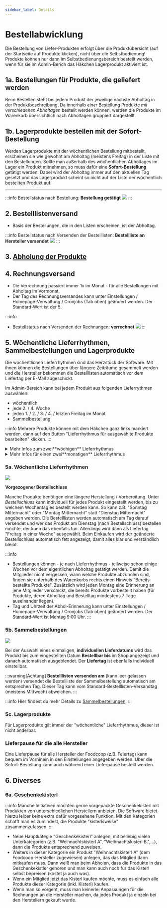 ```yaml
---
sidebar_label: Details
---
```


# Bestellabwicklung
Die Bestellung von Liefer-Produkten erfolgt über die Produktübersicht (auf der Startseite auf Produkte klicken), nicht über die Selbstbedienung! Produkte können nur dann im Selbstbedienungsbereich bestellt werden, wenn für sie im Admin-Berich das Häkchen Lagerprodukt aktiviert ist.

## 1a. Bestellungen für Produkte, die geliefert werden
Beim Bestellen steht bei jedem Produkt der jeweilige nächste Abholtag in der Produktbeschreibung. Da innerhalb *einer* Bestellung Produkte *mit verschiedenen Abholtagen* bestellt werden können, werden die Produkte im Warenkorb übersichtlich nach Abholtagen gruppiert dargestellt.

## 1b. Lagerprodukte bestellen mit der Sofort-Bestellung
Werden Lagerprodukte mit der wöchentlichen Bestellung mitbestellt, erscheinen sie wie gewohnt am Abholtag (meistens Freitag) in der Liste mit den Bestellungen. Sollte man außerhalb des wöchentlichen Abholtages im Lager ein Produkt mitnehmen, so muss dafür eine **Sofort-Bestellung** getätigt werden. Dabei wird der Abholtag immer auf den aktuellen Tag gesetzt und das Lagerprodukt scheint so nicht auf der Liste der wöchentlich bestellten Produkt auf.

* * *

:::info
Bestellstatus nach Bestellung: **Bestellung getätigt** ![](/img/icons/cart-arrow-down.png)
:::

## 2. Bestelllistenversand
* Basis der Bestellungen, die in den Listen erscheinen, ist der Abholtag.

:::info
Bestellstatus nach Versenden der Bestelllisten: **Bestellliste an Hersteller versendet** ![](/img/icons/envelope.png)
:::

## 3. [Abholung der Produkte](/bestellabwicklung/abholtag)

## 4. Rechnungsversand
* Die Verrechnung passiert immer 1x im Monat - für alle Bestellungen mit Abholtag im Vormonat.
* Der Tag des Rechnungsversandes kann unter Einstellungen / Homepage-Verwaltung / Cronjobs (Tab oben) geändert werden. Der Standard-Wert ist der 5.

:::info
* Bestellstatus nach Versenden der Rechnungen: **verrechnet** ![](/img/icons/lock.png)
:::

## 5. Wöchentliche Lieferrhythmen, Sammelbestellungen und Lagerprodukte

Die wöchentlichen Lieferrhythmen sind das Herzstück der Software. Mit ihnen können die Bestellungen über längere Zeiträume gesammelt werden und die Hersteller bekommen die Bestelllisten automatisch vor dem Liefertag per E-Mail zugeschickt.

Im Admin-Bereich kann bei jedem Produkt aus folgenden Lieferrythmen auswählen:

* wöchentlich
* jede 2. / 4. Woche
* jeden 1. / 2. / 3. / 4. / letzten Freitag im Monat
* Sammelbestellung

:::info
Mehrere Produkte können mit dem Häkchen ganz links markiert werden, dann auf den Button "Lieferrhythmus für ausgewählte Produkte bearbeiten" klicken.
:::

<details>
<summary>Mehr Infos zum zwei**wöchigen** Lieferrhythmus</summary>

Der zweiwöchige Lieferrhythmus kann so eingestellt werden, dass die Produkte nur noch in der Woche vor der Lieferung bestellt werden können. In der anderen Woche sind bei aktivierter Einstellung die Produkte beim Bestellen zwar sichtbar, aber nicht bestellbar. Auch bei einem vorgezogenen Bestellschluss, kann nur mehr in der Woche vor der Lieferung bestellt werden (gilt für ein- und zweiwöchig). Alle anderen Lieferrhythmen sind von der neuen Einstellung nicht betroffen.
Die Einstellung lautet: *Bestellungen beim ein- und zweiwöchigen Lieferrhythmus sind nur in der Woche vor der Lieferung möglich.*
</details>

<details>
<summary>Mehr Infos für einen zwei**monatigen** Lieferrhythmus</summary>

Wer einen zweimonatigen Lieferrhythmus verwenden möchte, kann so vorgehen: Den monatlichen Lieferrhythmus verwenden (z.B. jeden letzten Freitag im Monat) und dann über die Lieferpause den jeweiligen Freitag der ungeraden bzw. geraden Monate auswählen. So kann man zumindest 1 Jahr im Voraus alles automatisiert durchplanen, es kann aber immer nur im Monat vor der Lieferung bestellt werden (ansonsten erscheint "Lieferpause").
</details>

### 5a. Wöchentliche Lieferrhythmen
![](/assets/img/de/produkte/lieferrhythmen-3.png)

**Vorgezogener Bestellschluss**

Manche Produkte benötigen eine längere Herstellung / Vorbereitung. Unter *Bestellschluss* kann individuell für jedes Produkt eingestellt werden, bis zu welchem Wochentag es bestellt werden kann. So kann z.B. "Sonntag Mitternacht" oder "Montag Mitternacht" statt "Dienstag Mitternacht" angeben werden. Die Bestelllisten werden automatisch am Tag darauf versendet und wer das Produkt am Dienstag (nach Bestellschluss) bestellen möchte, der kann das ebenfalls tun. Allerdings wird dann als Liefertag "Freitag in einer Woche" ausgewählt. Beim Einkaufen wird der geänderte Bestellschluss automatisch fett angezeigt, damit alles klar und verständlich bleibt.

:::info
* Bestellungen können - je nach Lieferrhythmus - teilweise schon einige Wochen vor dem eigentlichen Abholtag getätigt werden. Damit die Mitglieder nicht vergessen, wann welche Produkte abzuholen sind, finden sie unterhalb des Warenkorbs rechts einen Hinweis "Bereits bestellte Produkte". Zusätzlich wird jeden Montag eine Erinnerung an jene Mitglieder verschickt, die bereits Produkte vorbestellt haben (für Produkte, deren Abholtag und Bestelltag mindestens 7 Tage auseinander liegen).
* Tag und Uhrzeit der Abhol-Erinnerung kann unter Einstellungen / Homepage-Verwaltung / Cronjobs (Tab oben) geändert werden. Der Standard-Wert ist Montag 9:00 Uhr.
:::

### 5b. Sammelbestellungen

![](/assets/img/de/produkte/lieferrhythmen-sammelbestellung.png)

Bei der Auswahl eines einmaligen, **individuellen Lieferdatums** wird das Produkt bis zum eingestellten Datum **Bestellbar bis** im Shop angezeigt und danach automatisch ausgeblendet. Der **Liefertag** ist ebenfalls individuell einstellbar.

:::warning[Achtung]
**Bestelllisten versenden am** (kann leer gelassen werden) versendet die Bestellliste der Sammelbestellung automatisch am entsprechen Tag. Dieser Tag kann vom Standard-Bestelllisten-Versandtag (meistens Mittwoch) abweichen.
:::

:::info
Hier findest du mehr Details zu [Sammelbestellungen](/bestellabwicklung/sammelbestellungen).
:::

### 5c. Lagerprodukte

Für Lagerprodukte gilt immer der "wöchentliche" Lieferrhythmus, dieser ist nicht änderbar.


### Lieferpause für die alle Hersteller
Eine Lieferpause für alle Hersteller der Foodcoop (z.B. Feiertag) kann bequem im Vorhinein in den Einstellungen angegeben werden. Über die Sofort-Bestellung kann auch während einer Lieferpause bestellt werden.

## 6. Diverses

### 6a. Geschenkekisterl

:::info
Manche Initiativen möchten gerne vorgepackte Geschenkekisterl mit Produkten von unterschiedlichen Herstellern anbieten. Die Software bietet hierzu leider keine extra dafür vorgesehene Funktion. Mit den Kategorien schafft man es zumindest, die Produkte "kisterlsweise" zusammenzufassen.
:::

* Neue Hauptkategie "Geschenkekisterl" anlegen, mit beliebig vielen Unterkategorien (z.B. "Weihnachtskisterl A", "Weihnachtskisterl B.",...), dann die Produkte entsprechend zuweisen.
* Weiters in dieser Kategorie ein Produkt "Weihnachtskisterl A" (dem Foodcoop-Hersteller zugewiesen) anlegen, das das Mitglied dann mitkaufen muss. Dann weiß man beim Abholen, dass die Produkte in das Geschenkekistler gehören und man kann auch noch für das Kisterl selbst bepreisen (kostet ja auch was).
* Wenn ein Mitglied jetzt das Kisterl kaufen möchte, muss es einfach alle Produkte dieser Kategorie (inkl. Kisterl) kaufen.
* Wenn man so vorgeht, muss man keinerlei Anpassungen für die Rechnungen an die Hersteller machen, da jedes Produkt ja einzeln bei den Herstellern gekauft wurde.
